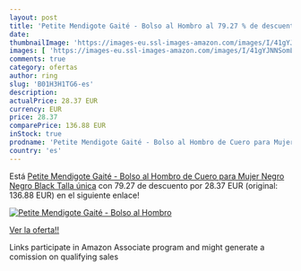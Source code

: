 ```yaml
---
layout: post
title: 'Petite Mendigote Gaité - Bolso al Hombro al 79.27 % de descuento'
date: 
thumbnailImage: 'https://images-eu.ssl-images-amazon.com/images/I/41gYJNNSomL._SL200_.jpg'
images: [ 'https://images-eu.ssl-images-amazon.com/images/I/41gYJNNSomL._SL200_.jpg' ]
comments: true
category: ofertas
author: ring
slug: 'B01H3H1TG6-es'
description:
actualPrice: 28.37 EUR
currency: EUR
price: 28.37
comparePrice: 136.88 EUR
inStock: true
prodname: 'Petite Mendigote Gaité - Bolso al Hombro de Cuero para Mujer  Negro  Negro  Black    Talla única'
country: 'es'
---
```


Está [Petite Mendigote Gaité - Bolso al Hombro de Cuero para Mujer  Negro  Negro  Black    Talla única](https://www.amazon.es/dp/B01H3H1TG6/?tag=tolees-21) con 79.27 de descuento por 28.37 EUR (original: 136.88 EUR) en el siguiente enlace!

[![Petite Mendigote Gaité - Bolso al Hombro](https://images-eu.ssl-images-amazon.com/images/I/41gYJNNSomL._SL200_.jpg)](https://www.amazon.es/dp/B01H3H1TG6/?tag=tolees-21)

[Ver la oferta!!](https://www.amazon.es/dp/B01H3H1TG6/?tag=tolees-21)

Links participate in Amazon Associate program and might generate a comission on qualifying sales


